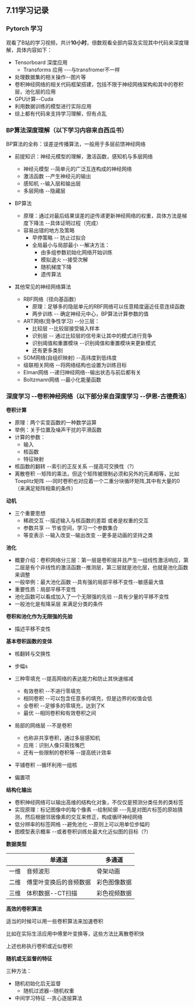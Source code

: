 ## 7.11学习记录

### Pytorch 学习

观看了B站的学习视频，共计**10小时**，倍数观看全部内容及实现其中代码来深度理解，具体内容如下：

+ Tensorboard 深度应用
  + Transforms 应用				---与transfromer不一样
+ 处理数据集的相关操作--图片等
+ 卷积神经网络的相关代码框架搭建，包括不限于神经网络架构和其中的卷积层，池化层的应用
+ GPU计算--Cuda
+ 利用数据训练的模型进行实际应用
+ 综上都有代码来支持学习理解，但有点乱

### BP算法深度理解（以下学习内容来自西瓜书）

BP算法的全称：误差逆传播算法，一般用于多层前馈神经网络

+ 前提知识：神经元模型的理解，激活函数，感知机与多层网络
  + 神经元模型 --简单元的广泛互连构成的神经网络
  + 激活函数 --产生神经元的输出
  + 感知机 --输入层和输出层
  + 多层网络 --隐藏层

+ BP算法
  + 原理：通过对最后结果误差的逆传递更新神经网络的权重，具体方法是梯度下降法 --具体证明过程（完成）
  + 容易出错的地方及策略
    + 早停策略 -- 防止过拟合
    + 全局最小与局部最小 --解决方法：
      + 由多组参数初始化网络开始训练
      + 模拟退火 --接受次解
      + 随机梯度下降
      + 遗传算法

+ 其他常见的神经网络算法
  + RBF网络（径向基函数）
    + 原理：足够多的隐层单元的RBF网络可以任意精度逼近任意连续函数
    + 两步训练 -- 确定神经元中心，BP算法计算参数的值
  + ART网络(竞争性学习) --分三层：
    + 比较层 --比较层接受输入样本
    + 识别层 -- 通过比较层的信号来让其中的模式进行竞争
    + 识别阈值和重置模块 --识别阈值和重置模块来更新模式
    + 还有更多类别
  + SOM网络(自组织映射) --高纬度到低纬度
  + 级联相关网络 --将网络结构也设置为训练目标
  + Elman网络 --递归神经网络--输出状态与前后都有关
  + Boltzmann网络 --最小化能量函数

### 深度学习 --卷积神经网络（以下部分来自深度学习 --伊恩-古德费洛）

**卷积计算**

+ 原理：两个实变函数的一种数学运算
+ 举例：关于位置及噪声干扰的平滑函数 
+ 计算的参数：
  + 输入
  + 核函数
  + 特征映射
+ 核函数的翻转 --索引的正反关系 --提高可交换性（?）
+ 离散卷积 --矩阵的乘法，但这个矩阵被限制必须和另外的元素相等，比如Toeplitz矩阵 ---同时卷积也对应着一个二重分块循环矩阵,其中有大量的0（来满足矩阵相乘的条件）

**动机**

+ 三个重要思想
  + 稀疏交互 --描述输入与核函数的差距 或者是权重的交互
  + 参数共享 -- 节省空间，学习一个参数集合
  + 等变表示 --输入改变--输出改变 --更多是动画的坚持之类

**池化**

+ 概要介绍：卷积网络分三层：第一层是卷积层并且产生一组线性激活响应，第二层是有个非线性的激活函数--推测层，第三层就是池化层，也就是池化函数来调整
+ 一般举例：最大池化函数 --具有强的局部平移不变性--敏感最大值
+ 重要性质：局部平移不变性
+ 池化函数可以看成加入了一个无限强的先验 --具有少量的平移不变性
+ 一般池化是有降采层 来满足分类的条件

**卷积和池化作为无限强的先验**

+ 描述平移不变性

**基本卷积函数的变体**

+ 核翻转与交换性
+ 步幅s
+ 三种零填充 --提高网络的表达能力和防止其快速缩减
  + 有效卷积 --不进行零填充
  + 相同卷积 --可以包含任意多的填充，但是边界的权值会低
  + 全卷积 --足够多的零填充，达到了K
  + 最优 --相同卷积和有效卷积之间

+ 局部的网络层 --不是卷积
  + 也称非共享卷积，通过多层感知机
  + 应用：识别人像只需找嘴巴
  + 还有一些限制的卷积等 --提高统计效率

+ 平铺卷积 --循环利用一组核
+ 偏置项

**结构化输出**

+ 卷积神经网络可以输出高维的结构化对象，不仅仅是预测分类任务的类标签
+ 实现原理：标记图像中的每个像素 --绘制轮廓 ---先是对图片标签的原始猜测，然后根据邻居像素的交互来修正，构成循环神经网络
+ 低分辨率的标签网格 --避免池化 --原则上可以用单位步幅的
+ 图模型表示概率 --或者卷积训练处最大化近似图的目标（?）

**数据类型**

|      | 单通道                 | 多通道       |
| :--- | ---------------------- | ------------ |
| 一维 | 音频波形               | 骨架动画     |
| 二维 | 傅里叶变换后的音频数据 | 彩色图像数据 |
| 三维 | 体积数据--CT扫描       | 彩色视频数据 |

**高效的卷积算法**

适当的时候可以用一些卷积算法来加速卷积

比如在实际生活应用中傅里叶变换等，这些方法比离散卷积快

上述也称执行卷积或近似卷积

**随机或无监督的特征**

三种方法：

+ 随机初始化后无监督
  + 随机过滤器--随机权重
+ 中间学习特征 --贪心逐层算法